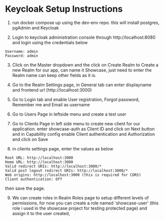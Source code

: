# Keycloak Setup Instructions

1. run docker compose up using the dev-env repo. this will install postgres, pgAdmin and Keycloak

2. Login to keycloak administration console through http://localhost:8080 and login using the credentials below

```
Username: admin
Password: admin
```

3. Click on the Master dropdown and the click on Create Realm to Create a new Realm for our app, can name it Showcase, just need to enter the Realm name can keep other fields as it is.

4. Go to the Realm Settings page, in General tab can enter displayname and frontend url (http://localhost:3000)

5. Go to Login tab and enable User registration, Forgot password, Remember me and Email as username

6. Go to Users Page in leftside menu and create a test user

7. Go to Clients Page in left side menu to create new client for our application. enter showcase-auth as Client ID and click on Next button and in Capability config enable Client authentication and Authorization and click on Save

8. in clients settings page, enter the values as below

```
Root URL: http://localhost:3000
Home URL: http://localhost:3000
Valid redirect URIs: http://localhost:3000/*
Valid post logout redirect URIs: http://localhost:3000/*
Web origins: http://localhost:3000 (this is required for CORS)
Client authentication: Off
```

then save the page.

9. We can create roles in Realm Roles page to setup different levels of permissions, for now you can create a role named 'showcase-user' (this role i used in the showcase project for testing protected page) and assign it to the user created,
